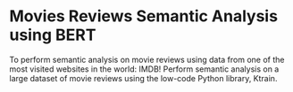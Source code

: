 # Movies Reviews Semantic Analysis using BERT
To perform semantic analysis on movie reviews using data from one of the most visited websites in the world: IMDB!
Perform semantic analysis on a large dataset of movie reviews using the low-code Python library, Ktrain.